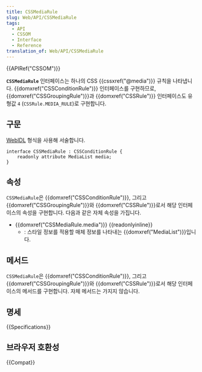 ```yaml
---
title: CSSMediaRule
slug: Web/API/CSSMediaRule
tags:
  - API
  - CSSOM
  - Interface
  - Reference
translation_of: Web/API/CSSMediaRule
---
```

{{APIRef("CSSOM")}}

**`CSSMediaRule`** 인터페이스는 하나의 CSS {{cssxref("@media")}} 규칙을 나타냅니다. {{domxref("CSSConditionRule")}} 인터페이스를 구현하므로, {{domxref("CSSGroupingRule")}}과 {{domxref("CSSRule")}} 인터페이스도 유형값 `4` (`CSSRule.MEDIA_RULE`)로 구현합니다.

## 구문

[WebIDL](https://heycam.github.io/webidl/) 형식을 사용해 서술합니다.

```
interface CSSMediaRule : CSSConditionRule {
    readonly attribute MediaList media;
}
```

## 속성

`CSSMediaRule`은 {{domxref("CSSConditionRule")}}, 그리고 {{domxref("CSSGroupingRule")}}와 {{domxref("CSSRule")}}로서 해당 인터페이스의 속성을 구현합니다. 다음과 같은 자체 속성을 가집니다.

- {{domxref("CSSMediaRule.media")}} {{readonlyinline}}
  - : 스타일 정보를 적용할 매체 정보를 나타내는 {{domxref("MediaList")}}입니다.

## 메서드

`CSSMediaRule`은 {{domxref("CSSConditionRule")}}, 그리고 {{domxref("CSSGroupingRule")}}와 {{domxref("CSSRule")}}로서 해당 인터페이스의 메서드를 구현합니다. 자체 메서드는 가지지 않습니다.

## 명세

{{Specifications}}

## 브라우저 호환성

{{Compat}}
